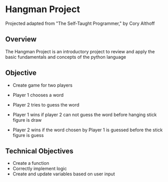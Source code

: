 # Hangman Project
Projected adapted from "The Self-Taught Programmer," by Cory Althoff

## Overview

The Hangman Project is an introductory project to review and apply the basic fundamentals and concepts of the python language

## Objective

- Create game for two players
- Player 1 chooses a word
- Player 2 tries to guess the word

- Player 1 wins if player 2 can not guess the word before hanging stick figure is draw

- Player 2 wins if the word chosen by Player 1 is guessed before the stick figure is guess

## Technical Objectives

- Create a function 
- Correctly implement logic
- Create and update variables based on user input